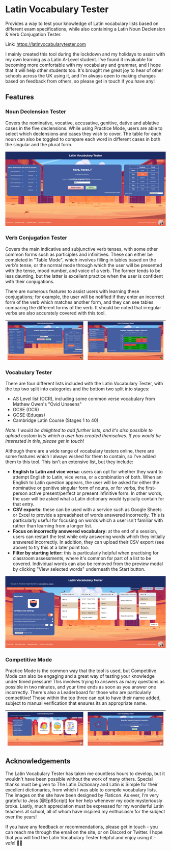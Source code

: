 # Latin Vocabulary Tester

Provides a way to test your knowledge of Latin vocabulary lists based on different exam specifications, while also containing a Latin Noun Declension & Verb Conjugation Tester.

Link: https://latinvocabularytester.com

I mainly created this tool during the lockdown and my holidays to assist with my own learning as a Latin A-Level student. I've found it invaluable for becoming more comfortable with my vocabulary and grammar, and I hope that it will help other students too. It's brought me great joy to hear of other schools across the UK using it, and I'm always open to making changes based on feedback from others, so please get in touch if you have any!

## Features

### Noun Declension Tester

Covers the nominative, vocative, accusative, genitive, dative and ablative cases in the five declensions. While using Practice Mode, users are able to select which declensions and cases they wish to cover. The table for each noun can also be toggled to compare each word in different cases in both the singular and the plural form.

<img alt="Noun Declension Tester" src="./assets/screenshots/screenshot-3.png">

### Verb Conjugation Tester

Covers the main indicative and subjunctive verb tenses, with some other common forms such as participles and infinitives. These can either be completed in "Table Mode", which involves filling in tables based on the verb's tense, or the normal mode through which the user will be presented with the tense, mood number, and voice of a verb. The former tends to be less daunting, but the latter is excellent practice when the user is confident with their conjugations.

There are numerous features to assist users with learning these conjugations; for example, the user will be notified if they enter an incorrect form of the verb which matches another form, and they can see tables comparing the different forms of the verb. It should be noted that irregular verbs are also accurately covered with this tool.

| <img alt="Normal mode" src="./assets/screenshots/screenshot-5.png"> | <img alt="Table Mode" src="./assets/screenshots/screenshot-6.png"> |
| ------------------------------------------------------------------- | ------------------------------------------------------------------ |

### Vocabulary Tester

There are four different lists included with the Latin Vocabulary Tester, with the top two split into categories and the bottom two split into stages:

- AS Level list (OCR), including some common verse vocabulary from Mathew Owen's "Ovid Unseens"
- GCSE (OCR)
- GCSE (Eduqas)
- Cambridge Latin Course (Stages 1 to 40)

_Note: I would be delighted to add further lists, and it's also possible to upload custom lists which a user has created themselves. If you would be interested in this, please get in touch!_

Although there are a wide range of vocabulary testers online, there are some features which I always wished for them to contain, so I've added them to this tool. This isn't an extensive list, but they include:

- **English to Latin and vice versa**: users can opt for whether they want to attempt English to Latin, vice versa, or a combination of both. When an English to Latin question appears, the user will be asked for either the nominative or genitive singular form of nouns, or for verbs, the first-person active present/perfect or present infinitive form. In other words, the user will be asked what a Latin dictionary would typically contain for that entry.
- **CSV exports:** these can be used with a service such as Google Sheets or Excel to provide a spreadsheet of words answered incorrectly. This is particularly useful for focusing on words which a user isn't familiar with rather than learning from a longer list.
- **Focus on incorrectly answered vocabulary:** at the end of a session, users can restart the test while only answering words which they initially answered incorrectly. In addition, they can upload their CSV export (see above) to try this at a later point too.
- **Filter by starting letter:** this is particularly helpful when practising for classroom assessments, where it's common for part of a list to be covered. Individual words can also be removed from the preview modal by clicking "View selected words" underneath the Start button.

<img alt="Loading screen of Vocabulary Tester" src="./assets/screenshots/screenshot-1.png">

### Competitive Mode

Practice Mode is the common way that the tool is used, but Competitive Mode can also be engaging and a great way of testing your knowledge under timed pressure! This involves trying to answers as many questions as possible in two minutes, and your time ends as soon as you answer one incorrectly. There's also a Leaderboard for those who are particularly competitive! Those within the top three can opt to have their name added, subject to manual verification that ensures its an appropriate name.

| <img alt="Competitive mode - starting screen" src="./assets/screenshots/screenshot-2.png"> | <img alt="Competitive mode - answer screen" src="./assets/screenshots/screenshot-4.png"> |
| ------------------------------------------------------------------------------------------ | ---------------------------------------------------------------------------------------- |

## Acknowledgements

The Latin Vocabulary Tester has taken me countless hours to develop, but it wouldn't have been possible without the work of many others. Special thanks must be given to The Latin Dictionary and Latin is Simple for their excellent dictionaries, from which I was able to compile vocabulary lists. The images on the site have been designed by Flaticon. As ever, I'm very grateful to Jess (@Ep8Script) for her help whenever my code mysteriously broke. Lastly, much appreciation must be expressed for my wonderful Latin teachers at school, all of whom have inspired my enthusiasm for the subject over the years!

If you have any feedback or recommendations, please get in touch - you can reach me through the email on the site, or on Discord or Twitter. I hope that you will find the Latin Vocabulary Tester helpful and enjoy using it - _vale_! 👋🏽
